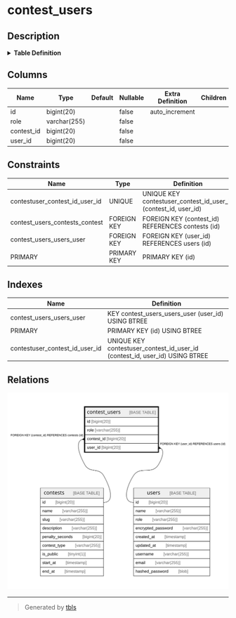 # contest_users

## Description

<details>
<summary><strong>Table Definition</strong></summary>

```sql
CREATE TABLE `contest_users` (
  `id` bigint(20) NOT NULL AUTO_INCREMENT,
  `role` varchar(255) NOT NULL,
  `contest_id` bigint(20) NOT NULL,
  `user_id` bigint(20) NOT NULL,
  PRIMARY KEY (`id`),
  UNIQUE KEY `contestuser_contest_id_user_id` (`contest_id`,`user_id`),
  KEY `contest_users_users_user` (`user_id`),
  CONSTRAINT `contest_users_contests_contest` FOREIGN KEY (`contest_id`) REFERENCES `contests` (`id`) ON DELETE NO ACTION,
  CONSTRAINT `contest_users_users_user` FOREIGN KEY (`user_id`) REFERENCES `users` (`id`) ON DELETE NO ACTION
) ENGINE=InnoDB DEFAULT CHARSET=utf8mb4 COLLATE=utf8mb4_bin
```

</details>

## Columns

| Name | Type | Default | Nullable | Extra Definition | Children | Parents | Comment |
| ---- | ---- | ------- | -------- | ---------------- | -------- | ------- | ------- |
| id | bigint(20) |  | false | auto_increment |  |  |  |
| role | varchar(255) |  | false |  |  |  |  |
| contest_id | bigint(20) |  | false |  |  | [contests](contests.md) |  |
| user_id | bigint(20) |  | false |  |  | [users](users.md) |  |

## Constraints

| Name | Type | Definition |
| ---- | ---- | ---------- |
| contestuser_contest_id_user_id | UNIQUE | UNIQUE KEY contestuser_contest_id_user_id (contest_id, user_id) |
| contest_users_contests_contest | FOREIGN KEY | FOREIGN KEY (contest_id) REFERENCES contests (id) |
| contest_users_users_user | FOREIGN KEY | FOREIGN KEY (user_id) REFERENCES users (id) |
| PRIMARY | PRIMARY KEY | PRIMARY KEY (id) |

## Indexes

| Name | Definition |
| ---- | ---------- |
| contest_users_users_user | KEY contest_users_users_user (user_id) USING BTREE |
| PRIMARY | PRIMARY KEY (id) USING BTREE |
| contestuser_contest_id_user_id | UNIQUE KEY contestuser_contest_id_user_id (contest_id, user_id) USING BTREE |

## Relations

![er](contest_users.svg)

---

> Generated by [tbls](https://github.com/k1LoW/tbls)
